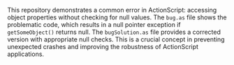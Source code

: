 This repository demonstrates a common error in ActionScript: accessing object properties without checking for null values.  The `bug.as` file shows the problematic code, which results in a null pointer exception if `getSomeObject()` returns null.  The `bugSolution.as` file provides a corrected version with appropriate null checks.  This is a crucial concept in preventing unexpected crashes and improving the robustness of ActionScript applications.